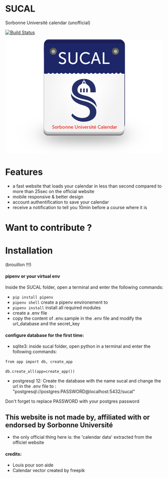 # SUCAL
Sorbonne Université calendar (unofficial)

[![Build Status](https://travis-ci.com/AmineDjeghri/SUCAL.svg?branch=master)](https://travis-ci.com/AmineDjeghri/SUCAL)
<p align="center">
  <img src="images/sucal_logo_500.png">
</p>

# Features
- a fast website that loads your calendar in less than second compared to more than 25sec on the official website
- mobile responsive & better design
- account authentification to save your calendar 
- receive a notification to tell you 10min before a course where it is


# Want to contribute ?

# Installation
(brouillon !!!)
#### pipenv or your virtual env
Inside the SUCAL folder, open a terminal and enter the following commands:
- `pip install pipenv`
- `pipenv shell` create a pipenv environement to 
- `pipenv install` install all required modules
- create a .env file
- copy the content of .env.sample in the .env file and modify the url_database and the secret_key 

#### configure database for the first time:
- sqlite3: inside sucal folder, open python in a terminal and enter the following commands:

`from app import db, create_app `

`db.create_all(app=create_app()) `

- postgresql 12: Create the database with the name sucal and change the url in the .env file to : "postgresql://postgres:PASSWORD@localhost:5432/sucal"

Don't forget to replace PASSWORD with your postgres password

## This website is not made by, affiliated with or endorsed by Sorbonne Université
- the only official thing here is:  the 'calendar data' extracted from the officiel website



#### credits:
- Louis pour son aide
- Calendar vector created by freepik
